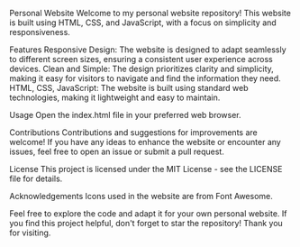Personal Website
Welcome to my personal website repository! This website is built using HTML, CSS, and JavaScript, with a focus on simplicity and responsiveness.

Features
Responsive Design: The website is designed to adapt seamlessly to different screen sizes, ensuring a consistent user experience across devices.
Clean and Simple: The design prioritizes clarity and simplicity, making it easy for visitors to navigate and find the information they need.
HTML, CSS, JavaScript: The website is built using standard web technologies, making it lightweight and easy to maintain.

Usage
Open the index.html file in your preferred web browser.

Contributions
Contributions and suggestions for improvements are welcome! If you have any ideas to enhance the website or encounter any issues, feel free to open an issue or submit a pull request.

License
This project is licensed under the MIT License - see the LICENSE file for details.

Acknowledgements
Icons used in the website are from Font Awesome.

Feel free to explore the code and adapt it for your own personal website. If you find this project helpful, don't forget to star the repository! Thank you for visiting.
